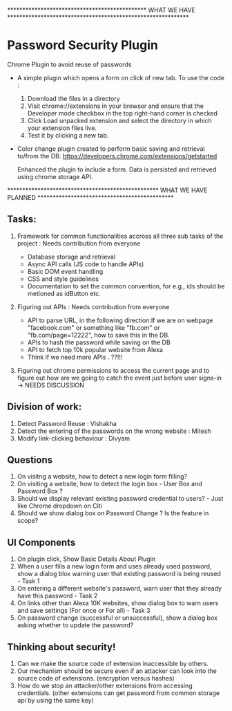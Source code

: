 ********************************************** WHAT WE HAVE ************************************************************
# Password Security Plugin
Chrome Plugin to avoid reuse of passwords

* A simple plugin which opens a form on click of new tab.
   To use the code :

   1) Download the files in a directory
   2) Visit chrome://extensions in your browser and ensure that the Developer mode checkbox in the top right-hand corner is         checked
   3) Click Load unpacked extension and select the directory in which your extension files live.
   4) Test it by clicking a new tab.

* Color change plugin created to perform basic saving and retrieval to/from the DB. https://developers.chrome.com/extensions/getstarted                                 

   Enhanced the plugin to include a form. Data is persisted and retrieved using chrome storage API.

************************************************** WHAT WE HAVE PLANNED *********************************************

## Tasks:

1. Framework for common functionalities accross all three sub tasks of the project : Needs contribution from everyone
    * Database storage and retrieval  
    * Async API calls (JS code to handle APIs)
    * Basic DOM event handling
    * CSS and style guidelines
    * Documentation to set the common convention, for e.g., ids should be metioned as idButton etc.
    
 2. Figuring out APIs : Needs contribution from everyone
    * API to parse URL, in the following direction:If we are on webpage "facebook.com" or something like "fb.com" or "fb.com/page=12222", how to save this in the DB.
    * APIs to hash the password while saving on the DB
    * API to fetch top 10k popular website from Alexa
    * Think if we need more APIs . ??!!!
              
3. Figuring out chrome permissions to access the current page and to figure out how are we going to catch the event just before user signs-in -> NEEDS DISCUSSION

## Division of work: 

1. Detect Password Reuse : Vishakha
2. Detect the entering of the passwords on the wrong website : Mitesh
3. Modify link-clicking behaviour : Divyam

## Questions

1. On visitng a website, how to detect a new login form filling? 
2. On visiting a website, how to detect the login box - User Box and Password Box ?
2. Should we display relevant existing password credential to users? - Just like Chrome dropdown on Citi
3. Should we show dialog box on Password Change ? Is the feature in scope?

## UI Components

1. On plugin click, Show Basic Details About Plugin
2. When a user fills a new login form and uses already used password, show a dialog blox warning user that existing password is being reused - Task 1
3. On entering a different website's password, warn user that they already have this password - Task 2
4. On links other than Alexa 10K websites, show dialog box to warn users and save settings (For once or For all) - Task 3
5. On password change (successful or unsuccessful), show a dialog box asking whether to update the password?

## Thinking about security!

1. Can we make the source code of extension inaccessible by others.
2. Our mechanism should be secure even if an attacker can look into the source code of extensions. (encryption versus hashes)
3. How do we stop an attacker/other extensions from accessing credentials. (other extensions can get password from common storage api by using the same key)
